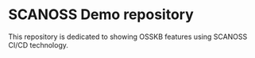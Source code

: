 SCANOSS Demo repository
=======================

This repository is dedicated to showing OSSKB features using SCANOSS CI/CD technology.
